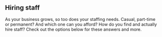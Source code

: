 ## Hiring staff

As your business grows, so too does your staffing needs. Casual, part-time or permanent? And which one can you afford? How do you find and actually hire staff? Check out the options below for these answers and more.